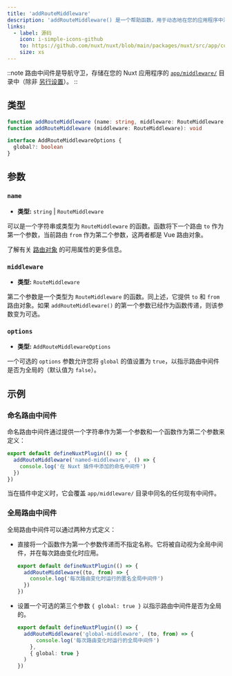```yaml
---
title: 'addRouteMiddleware'
description: 'addRouteMiddleware() 是一个帮助函数，用于动态地在您的应用程序中添加中间件。'
links:
  - label: 源码
    icon: i-simple-icons-github
    to: https://github.com/nuxt/nuxt/blob/main/packages/nuxt/src/app/composables/router.ts
    size: xs
---
```


::note
路由中间件是导航守卫，存储在您的 Nuxt 应用程序的 [`app/middleware/`](/docs/guide/directory-structure/app/middleware) 目录中（除非 [另行设置](/docs/api/nuxt-config#middleware)）。
::

## 类型

```ts
function addRouteMiddleware (name: string, middleware: RouteMiddleware, options?: AddRouteMiddlewareOptions): void
function addRouteMiddleware (middleware: RouteMiddleware): void

interface AddRouteMiddlewareOptions {
  global?: boolean
}
```

## 参数

### `name`

- **类型:** `string` | `RouteMiddleware`

可以是一个字符串或类型为 `RouteMiddleware` 的函数。函数将下一个路由 `to` 作为第一个参数，当前路由 `from` 作为第二个参数，这两者都是 Vue 路由对象。

了解有关 [路由对象](/docs/api/composables/use-route) 的可用属性的更多信息。

### `middleware`

- **类型:** `RouteMiddleware`

第二个参数是一个类型为 `RouteMiddleware` 的函数。同上述，它提供 `to` 和 `from` 路由对象。如果 `addRouteMiddleware()` 的第一个参数已经作为函数传递，则该参数变为可选。

### `options`

- **类型:** `AddRouteMiddlewareOptions`

一个可选的 `options` 参数允许您将 `global` 的值设置为 `true`，以指示路由中间件是否为全局的（默认值为 `false`）。

## 示例

### 命名路由中间件

命名路由中间件通过提供一个字符串作为第一个参数和一个函数作为第二个参数来定义：

```ts [app/plugins/my-plugin.ts]
export default defineNuxtPlugin(() => {
  addRouteMiddleware('named-middleware', () => {
    console.log('在 Nuxt 插件中添加的命名中间件')
  })
})
```

当在插件中定义时，它会覆盖 `app/middleware/` 目录中同名的任何现有中间件。

### 全局路由中间件

全局路由中间件可以通过两种方式定义：

- 直接将一个函数作为第一个参数传递而不指定名称。它将被自动视为全局中间件，并在每次路由变化时应用。

  ```ts [app/plugins/my-plugin.ts]
  export default defineNuxtPlugin(() => {
    addRouteMiddleware((to, from) => {
      console.log('每次路由变化时运行的匿名全局中间件')
    })
  })
  ```

- 设置一个可选的第三个参数 `{ global: true }` 以指示路由中间件是否为全局的。

  ```ts [app/plugins/my-plugin.ts]
  export default defineNuxtPlugin(() => {
    addRouteMiddleware('global-middleware', (to, from) => {
        console.log('每次路由变化时运行的全局中间件')
      },
      { global: true }
    )
  })
  ```
